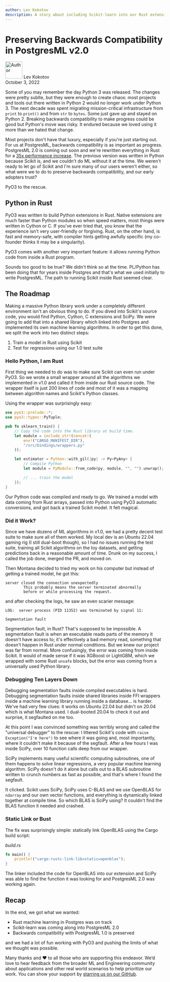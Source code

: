 ```yaml
---
author: Lev Kokotov
description: A story about including Scikit-learn into our Rust extension and preserving backwards compatibility in the process
---
```



# Preserving Backwards Compatibility in PostgresML v2.0

<p class="author">
  <img width="54px" height="54px" src="/images/team/lev.jpg" alt="Author" />
  Lev Kokotov<br/>
  October 3, 2022
</p>


Some of you may remember the day Python 3 was released. The changes were pretty sublte, but they were enough to create chaos: most projects and tools out there written in Python 2 would no longer work under Python 3. The next decade was spent migrating mission-critical infrastructure from `print` to `print()` and from `str` to `bytes`. Some just gave up and stayed on Python 2. Breaking backwards compatibility to make progress could be good but Python's move was risky. It endured because we loved using it more than we hated that change.

Most projects don't have that luxury, especially if you're just starting out. For us at PostgresML, backwards compatibility is as important as progress. PostgresML 2.0 is coming out soon and we're rewritten everything in Rust for a [35x performance increase](/blog/postgresml-is-moving-to-rust-for-our-2.0-release/). The previous version was written in Python because Scikit is, and we couldn't do ML without it at the time. We weren't ready to let go of Scikit and I'm sure many of our users weren't either, so what were we to do to preserve backwards compatibility, and our early adopters trust?

PyO3 to the rescue.

## Python in Rust

PyO3 was written to build Python extensions in Rust. Native extensions are much faster than Python modules so when speed matters, most things were written in Cython or C. If you've ever tried that, you know that the experience isn't very user-friendly or forgiving. Rust, on the other hand, is fast and memory-safe, with compiler hints getting awfully specific (my co-founder thinks it may be a singularity).

PyO3 comes with another very important feature: it allows running Python code from inside a Rust program.

Sounds too good to be true? We didn't think so at the time. PL/Python has been doing that for years inside Postgres and that's what we used initially to write PostgresML. The path to running Scikit inside Rust seemed clear.


## The Roadmap

Making a massive Python library work under a completely different environment isn't an obvious thing to do. If you dived into Scikit's source code, you would find Python, Cython, C extensions and SciPy. We were going to add that into a shared library which linked into Postgres and implemented its own machine learning algorithms. In order to get this done, we split the work into two distinct steps:

1. Train a model in Rust using Scikit
2. Test for regressions using our 1.0 test suite

### Hello Python, I am Rust

First thing we needed to do was to make sure Scikit can even run under PyO3. So we wrote a small wrapper around all the algorithms we implemented in v1.0 and called it from inside our Rust source code. The wrapper itself is just 200 lines of code and most of it was a mapping between algorithm names and Scikit's Python classes.

Using the wrapper was surprisingly easy:

```rust
use pyo3::prelude::*;
use pyo3::types::PyTuple;

pub fn sklearn_train() {
	// Copy the code into the Rust library at build time.
	let module = include_str!(concat!(
	    env!("CARGO_MANIFEST_DIR"),
	    "/src/bindings/wrappers.py"
	));

	let estimator = Python::with_gil(|py| -> Py<PyAny> {
		// Compile Python
		let module = PyModule::from_code(py, module, "", "").unwrap();

        // ... train the model
	});
}
```

Our Python code was compiled and ready to go. We trained a model with data coming from Rust arrays, passed into Python using PyO3 automatic conversions, and got back a trained Scikit model. It felt magical.

### Did it Work?

Since we have dozens of ML algorithms in v1.0, we had a pretty decent test suite to make sure all of them worked. My local dev is an Ubuntu 22.04 gaming rig (I still dual-boot though), so I had no issues running the test suite, training all Scikit algorithms on the toy datasets, and getting predictions back in a reasonable amount of time. Drunk on my success, I called the job done, merged the PR, and moved on.

Then Montana decided to tried my work on his computer but instead of getting a trained model, he got this:

```
server closed the connection unexpectedly
        This probably means the server terminated abnormally
        before or while processing the request.
```

and after checking the logs, he saw an even scarier message:

```
LOG:  server process (PID 11352) was terminated by signal 11:

Segmentation fault
```

Segmentation fault, in Rust? That's supposed to be impossible. A segmentation fault is when an executable reads parts of the memory it doesn't have access to; it's effectively a bad memory read, something that doesn't happen in Rust under normal conditions. But we knew our project was far from normal. More confusingly, the error was coming from inside Scikit. It would of made sense if it was XGBoost or LightGBM, which we wrapped with some Rust `unsafe` blocks, but the error was coming from a universally used Python library.

### Debugging Ten Layers Down

Debugging segmentation faults inside compiled executables is hard. Debugging segmentation faults inside shared libraries inside FFI wrappers inside a machine learning library running inside a database... is harder. We've had very few clues: it works on Ubuntu 22.04 but didn't on 20.04 which is what Montana used. I dual-booted 20.04 to check it out and surprise, it segfaulted on me too.

At this point I was convinced something was terribly wrong and called the "universal debugger" to the rescue: I littered Scikit's code with  `raise Exception("I'm here")` to see where it was going and, most importantly, where it couldn't make it because of the segfault. After a few hours I was inside SciPy, over 10 function calls deep from our wrapper.

SciPy implements many useful scientific computing subroutines, one of them happens to solve linear regressions, a very popular machine learning algorithm. SciPy doesn't do it alone but calls out to a BLAS subroutine written to crunch numbers as fast as possible, and that's where I found the segfault.

It clicked. Scikit uses SciPy, SciPy uses C-BLAS and we use OpenBLAS for `ndarray` and our own vector functions, and everything is dynamically linked together at compile time. So which BLAS is SciPy using? It couldn't find the BLAS function it needed and crashed.

### Static Link or Bust

The fix was surprisingly simple: statically link OpenBLAS using the Cargo build script:

_build.rs_
```rust
fn main() {
    println!("cargo:rustc-link-lib=static=openblas");
}
```

The linker included the code for OpenBLAS into our extension and SciPy was able to find the function it was looking for and PostgresML 2.0 was working again.


## Recap

In the end, we got what we wanted:

- Rust machine learning in Postgres was on track
- Scikit-learn was coming along into PostgresML 2.0
- Backwards compatibility with PostgresML 1.0 is preserved

and we had a lot of fun working with PyO3 and pushing the limits of what we thought was possible.

Many thanks and ❤️ to all those who are supporting this endeavor. We’d love to hear feedback from the broader ML and Engineering community about applications and other real world scenarios to help prioritize our work. You can show your support by [starring us on our GitHub](https://github.com/postgresml/postgresml).
